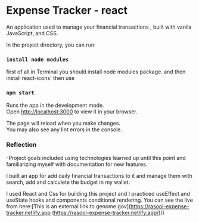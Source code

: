 # Expense Tracker - react

An application used to manage your financial transactions , built with vanila JavaScript, and CSS.



In the project directory, you can run:

### `install node modules`

first of all in Terminal you should install node modules package.
and then
install react-icons`
then use
### `npm start`

Runs the app in the development mode.\
Open [http://localhost:3000](http://localhost:3000) to view it in your browser.

The page will reload when you make changes.\
You may also see any lint errors in the console.

### Reflection

-Project goals included using technologies learned up until this point and familiarizing myself with documentation for new features.

I built an app for add daily financial transactions to it and manage them with search, add and calculete the budget in my wallet.

I used React and Css for building this project and I practiced useEffect and useState hooks and components conditional rendering.
You can see the live from here:[This is an external link to genome.gov](https://rasool-expense-tracker.netlify.app (https://rasool-expense-tracker.netlify.app/)/)
